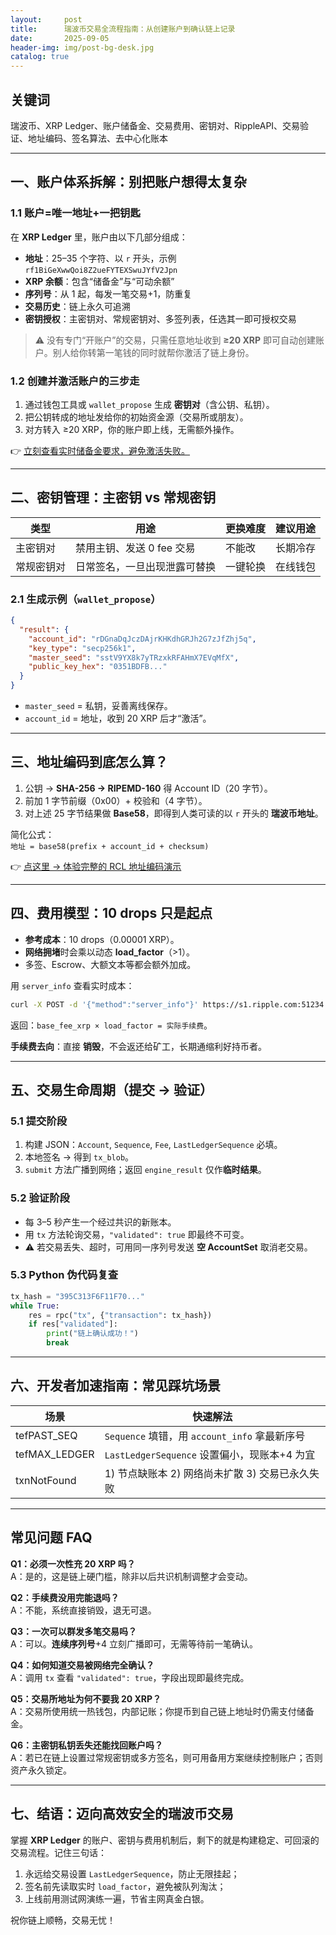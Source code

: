 ```yaml
---
layout:     post
title:      瑞波币交易全流程指南：从创建账户到确认链上记录
date:       2025-09-05
header-img: img/post-bg-desk.jpg
catalog: true
---
```


## 关键词
瑞波币、XRP Ledger、账户储备金、交易费用、密钥对、RippleAPI、交易验证、地址编码、签名算法、去中心化账本

---

## 一、账户体系拆解：别把账户想得太复杂

### 1.1 账户=唯一地址+一把钥匙  
在 **XRP Ledger** 里，账户由以下几部分组成：  
- **地址**：25–35 个字符、以 `r` 开头，示例 `rf1BiGeXwwQoi8Z2ueFYTEXSwuJYfV2Jpn`  
- **XRP 余额**：包含“储备金”与“可动余额”  
- **序列号**：从 1 起，每发一笔交易+1，防重复  
- **交易历史**：链上永久可追溯  
- **密钥授权**：主密钥对、常规密钥对、多签列表，任选其一即可授权交易  

> ⚠️ 没有专门“开账户”的交易，只需任意地址收到 **≥20 XRP** 即可自动创建账户。别人给你转第一笔钱的同时就帮你激活了链上身份。

### 1.2 创建并激活账户的三步走  
1. 通过钱包工具或 `wallet_propose` 生成 **密钥对**（含公钥、私钥）。  
2. 把公钥转成的地址发给你的初始资金源（交易所或朋友）。  
3. 对方转入 ≥20 XRP，你的账户即上线，无需额外操作。  

👉 [立刻查看实时储备金要求，避免激活失败。](https://okxdog.com/)

---

## 二、密钥管理：主密钥 vs 常规密钥

| 类型 | 用途 | 更换难度 | 建议用途 |
|---|---|---|---|
| 主密钥对 | 禁用主钥、发送 0 fee 交易 | 不能改 | 长期冷存 |
| 常规密钥对 | 日常签名，一旦出现泄露可替换 | 一键轮换 | 在线钱包 |

### 2.1 生成示例（`wallet_propose`）
```json
{
  "result": {
    "account_id": "rDGnaDqJczDAjrKHKdhGRJh2G7zJfZhj5q",
    "key_type": "secp256k1",
    "master_seed": "sstV9YX8k7yTRzxkRFAHmX7EVqMfX",
    "public_key_hex": "0351BDFB..."
  }
}
```
- `master_seed` = 私钥，妥善离线保存。  
- `account_id` = 地址，收到 20 XRP 后才“激活”。

---

## 三、地址编码到底怎么算？

1. 公钥 → **SHA-256 → RIPEMD-160** 得 Account ID（20 字节）。  
2. 前加 1 字节前缀（0x00）+ 校验和（4 字节）。  
3. 对上述 25 字节结果做 **Base58**，即得到人类可读的以 `r` 开头的 **瑞波币地址**。

简化公式：  
`地址 = base58(prefix + account_id + checksum)`  

👉 [点这里 → 体验完整的 RCL 地址编码演示](https://okxdog.com/)

---

## 四、费用模型：10 drops 只是起点

- **参考成本**：10 drops（0.00001 XRP）。  
- **网络拥堵**时会乘以动态 **load_factor**（>1）。  
- 多签、Escrow、大额文本等都会额外加成。  

用 `server_info` 查看实时成本：
```bash
curl -X POST -d '{"method":"server_info"}' https://s1.ripple.com:51234
```
返回：`base_fee_xrp × load_factor = 实际手续费`。

**手续费去向**：直接 **销毁**，不会返还给矿工，长期通缩利好持币者。

---

## 五、交易生命周期（提交 → 验证）

### 5.1 提交阶段  
1. 构建 JSON：`Account`, `Sequence`, `Fee`, `LastLedgerSequence` 必填。  
2. 本地签名 → 得到 `tx_blob`。  
3. `submit` 方法广播到网络；返回 `engine_result` 仅作**临时结果**。  

### 5.2 验证阶段  
- 每 3–5 秒产生一个经过共识的新账本。  
- 用 `tx` 方法轮询交易，`"validated": true` 即最终不可变。  
- ⚠️ 若交易丢失、超时，可用同一序列号发送 **空 AccountSet** 取消老交易。

### 5.3 Python 伪代码复查
```python
tx_hash = "395C313F6F11F70..."
while True:
    res = rpc("tx", {"transaction": tx_hash})
    if res["validated"]:
        print("链上确认成功！")
        break
```

---

## 六、开发者加速指南：常见踩坑场景

| 场景 | 快速解法 |
|---|---|
| tefPAST_SEQ | `Sequence` 填错，用 `account_info` 拿最新序号 |
| tefMAX_LEDGER | `LastLedgerSequence` 设置偏小，现账本+4 为宜 |
| txnNotFound | 1) 节点缺账本 2) 网络尚未扩散 3) 交易已永久失败 |

---

## 常见问题 FAQ

**Q1：必须一次性充 20 XRP 吗？**  
A：是的，这是链上硬门槛，除非以后共识机制调整才会变动。

**Q2：手续费没用完能退吗？**  
A：不能，系统直接销毁，退无可退。

**Q3：一次可以群发多笔交易吗？**  
A：可以。**连续序列号**+4 立刻广播即可，无需等待前一笔确认。

**Q4：如何知道交易被网络完全确认？**  
A：调用 `tx` 查看 `"validated": true`，字段出现即最终完成。

**Q5：交易所地址为何不要我 20 XRP？**  
A：交易所使用统一热钱包，内部记账；你提币到自己链上地址时仍需支付储备金。

**Q6：主密钥私钥丢失还能找回账户吗？**  
A：若已在链上设置过常规密钥或多方签名，则可用备用方案继续控制账户；否则资产永久锁定。

---

## 七、结语：迈向高效安全的瑞波币交易

掌握 **XRP Ledger** 的账户、密钥与费用机制后，剩下的就是构建稳定、可回滚的交易流程。记住三句话：  
1. 永远给交易设置 `LastLedgerSequence`，防止无限挂起；  
2. 签名前先读取实时 `load_factor`，避免被队列淘汰；  
3. 上线前用测试网演练一遍，节省主网真金白银。  

祝你链上顺畅，交易无忧！